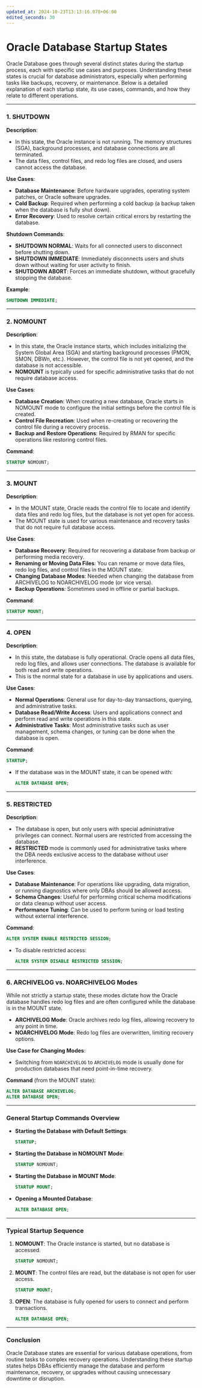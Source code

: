 ```yaml
---
updated_at: 2024-10-23T13:13:16.078+06:00
edited_seconds: 30
---
```

# Oracle Database Startup States

Oracle Database goes through several distinct states during the startup process, each with specific use cases and purposes. Understanding these states is crucial for database administrators, especially when performing tasks like backups, recovery, or maintenance. Below is a detailed explanation of each startup state, its use cases, commands, and how they relate to different operations.

---

### 1. **SHUTDOWN**
   **Description**: 
   - In this state, the Oracle instance is not running. The memory structures (SGA), background processes, and database connections are all terminated.
   - The data files, control files, and redo log files are closed, and users cannot access the database.

   **Use Cases**:
   - **Database Maintenance**: Before hardware upgrades, operating system patches, or Oracle software upgrades.
   - **Cold Backup**: Required when performing a cold backup (a backup taken when the database is fully shut down).
   - **Error Recovery**: Used to resolve certain critical errors by restarting the database.

   **Shutdown Commands**:
   - **SHUTDOWN NORMAL**: Waits for all connected users to disconnect before shutting down.
   - **SHUTDOWN IMMEDIATE**: Immediately disconnects users and shuts down without waiting for user activity to finish.
   - **SHUTDOWN ABORT**: Forces an immediate shutdown, without gracefully stopping the database.

   **Example**:
   ```sql
   SHUTDOWN IMMEDIATE;
   ```

---

### 2. **NOMOUNT**
   **Description**:
   - In this state, the Oracle instance starts, which includes initializing the System Global Area (SGA) and starting background processes (PMON, SMON, DBWn, etc.). However, the control file is not yet opened, and the database is not accessible.
   - **NOMOUNT** is typically used for specific administrative tasks that do not require database access.

   **Use Cases**:
   - **Database Creation**: When creating a new database, Oracle starts in NOMOUNT mode to configure the initial settings before the control file is created.
   - **Control File Recreation**: Used when re-creating or recovering the control file during a recovery process.
   - **Backup and Restore Operations**: Required by RMAN for specific operations like restoring control files.

   **Command**:
   ```sql
   STARTUP NOMOUNT;
   ```

---

### 3. **MOUNT**
   **Description**:
   - In the MOUNT state, Oracle reads the control file to locate and identify data files and redo log files, but the database is not yet open for access.
   - The MOUNT state is used for various maintenance and recovery tasks that do not require full database access.

   **Use Cases**:
   - **Database Recovery**: Required for recovering a database from backup or performing media recovery.
   - **Renaming or Moving Data Files**: You can rename or move data files, redo log files, and control files in the MOUNT state.
   - **Changing Database Modes**: Needed when changing the database from ARCHIVELOG to NOARCHIVELOG mode (or vice versa).
   - **Backup Operations**: Sometimes used in offline or partial backups.

   **Command**:
   ```sql
   STARTUP MOUNT;
   ```

---

### 4. **OPEN**
   **Description**:
   - In this state, the database is fully operational. Oracle opens all data files, redo log files, and allows user connections. The database is available for both read and write operations.
   - This is the normal state for a database in use by applications and users.

   **Use Cases**:
   - **Normal Operations**: General use for day-to-day transactions, querying, and administrative tasks.
   - **Database Read/Write Access**: Users and applications connect and perform read and write operations in this state.
   - **Administrative Tasks**: Most administrative tasks such as user management, schema changes, or tuning can be done when the database is open.

   **Command**:
   ```sql
   STARTUP;
   ```

   - If the database was in the MOUNT state, it can be opened with:
     ```sql
     ALTER DATABASE OPEN;
     ```

---

### 5. **RESTRICTED**
   **Description**:
   - The database is open, but only users with special administrative privileges can connect. Normal users are restricted from accessing the database.
   - **RESTRICTED** mode is commonly used for administrative tasks where the DBA needs exclusive access to the database without user interference.

   **Use Cases**:
   - **Database Maintenance**: For operations like upgrading, data migration, or running diagnostics where only DBAs should be allowed access.
   - **Schema Changes**: Useful for performing critical schema modifications or data cleanup without user access.
   - **Performance Tuning**: Can be used to perform tuning or load testing without external interference.

   **Command**:
   ```sql
   ALTER SYSTEM ENABLE RESTRICTED SESSION;
   ```
   - To disable restricted access:
     ```sql
     ALTER SYSTEM DISABLE RESTRICTED SESSION;
     ```

---

### 6. **ARCHIVELOG vs. NOARCHIVELOG Modes**
   While not strictly a startup state, these modes dictate how the Oracle database handles redo log files and are often configured while the database is in the MOUNT state.

   - **ARCHIVELOG Mode**: Oracle archives redo log files, allowing recovery to any point in time.
   - **NOARCHIVELOG Mode**: Redo log files are overwritten, limiting recovery options.

   **Use Case for Changing Modes**:
   - Switching from `NOARCHIVELOG` to `ARCHIVELOG` mode is usually done for production databases that need point-in-time recovery.

   **Command** (from the MOUNT state):
   ```sql
   ALTER DATABASE ARCHIVELOG;
   ALTER DATABASE OPEN;
   ```

---

### General Startup Commands Overview

- **Starting the Database with Default Settings**:
   ```sql
   STARTUP;
   ```

- **Starting the Database in NOMOUNT Mode**:
   ```sql
   STARTUP NOMOUNT;
   ```

- **Starting the Database in MOUNT Mode**:
   ```sql
   STARTUP MOUNT;
   ```

- **Opening a Mounted Database**:
   ```sql
   ALTER DATABASE OPEN;
   ```

---

### Typical Startup Sequence
1. **NOMOUNT**: The Oracle instance is started, but no database is accessed.
   ```sql
   STARTUP NOMOUNT;
   ```

2. **MOUNT**: The control files are read, but the database is not open for user access.
   ```sql
   STARTUP MOUNT;
   ```

3. **OPEN**: The database is fully opened for users to connect and perform transactions.
   ```sql
   ALTER DATABASE OPEN;
   ```

---

### Conclusion

Oracle Database states are essential for various database operations, from routine tasks to complex recovery operations. Understanding these startup states helps DBAs efficiently manage the database and perform maintenance, recovery, or upgrades without causing unnecessary downtime or disruption.

